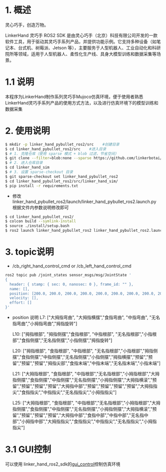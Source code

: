 # 1. **概述**

灵心巧手，创造万物。

LinkerHand 灵巧手 ROS2 SDK 是由灵心巧手（北京）科技有限公司开发的一款软件工具，用于驱动其灵巧手系列产品，并提供功能示例。它支持多种设备（如笔记本、台式机、树莓派、Jetson 等），主要服务于人型机器人、工业自动化和科研院所等领域，适用于人型机器人、柔性化生产线、具身大模型训练和数据采集等场景。

# 1.1 **说明**
本程序为LinkerHand制作系列灵巧手Mujoco仿真环境，便于使用者熟悉LinkerHand灵巧手系列产品的使用方式方法，以及进行仿真环境下的模型训练和数据采集

# 2. **使用说明**
```bash
$ mkdir -p linker_hand_pybullet_ros2/src    #创建目录
$ cd linker_hand_pybullet_ros2/src    #进入目录
$ # 1. 克隆仓库（使用 sparse 模式 + blob 过滤，节省空间）
$ git clone --filter=blob:none --sparse https://github.com/linkerbotai/linker_hand_sim.git
$ # 2. 进入仓库目录
$ cd linker_hand_sim
$ # 3. 设置 sparse-checkout 目录
$ git sparse-checkout set linker_hand_pybullet_ros2
$ cd linker_hand_pybullet_ros2/src/linker_hand_sim/
$ pip install -r requirements.txt
```
- 修改linker_hand_pybullet_ros2/launch/linker_hand_pybullet_ros2.launch.py
根据文件内参数说明修改即可
```bash
$ cd linker_hand_pybullet_ros2/
$ colcon build --symlink-install
$ source ./install/setup.bash
$ ros2 launch linker_hand_pybullet_ros2 linker_hand_pybullet_ros2.launch.py
```

# 3. **topic说明**
- /cb_right_hand_control_cmd or /cb_left_hand_control_cmd
```bash
ros2 topic pub /joint_states sensor_msgs/msg/JointState '
{
  header: { stamp: { sec: 0, nanosec: 0 }, frame_id: "" },
  name: [],
  position: [200.0, 200.0, 200.0, 200.0, 200.0, 200.0, 200.0, 200.0, 200.0, 200.0],
  velocity: [],
  effort: []
}'

```
- position 说明
  L7:  ["大拇指弯曲", "大拇指横摆","食指弯曲", "中指弯曲", "无名指弯曲","小拇指弯曲","拇指旋转"]

  L10: ["拇指根部", "拇指侧摆","食指根部", "中指根部", "无名指根部","小指根部","食指侧摆","无名指侧摆","小指侧摆","拇指旋转"]

  L20: ["拇指根部", "食指根部", "中指根部", "无名指根部","小指根部","拇指侧摆","食指侧摆","中指侧摆","无名指侧摆","小指侧摆","拇指横摆","预留","预留","预留","预留","拇指尖部","食指末端","中指末端","无名指末端","小指末端"]

  L21: ["大拇指根部", "食指根部", "中指根部","无名指根部","小拇指根部","大拇指侧摆","食指侧摆","中指侧摆","无名指侧摆","小拇指侧摆","大拇指横滚","预留","预留","预留","预留","大拇指中部","预留","预留","预留","预留","大拇指指尖","食指指尖","中指指尖","无名指指尖","小拇指指尖"]

  L25: ["大拇指根部", "食指根部", "中指根部","无名指根部","小拇指根部","大拇指侧摆","食指侧摆","中指侧摆","无名指侧摆","小拇指侧摆","大拇指横滚","预留","预留","预留","预留","大拇指中部","食指中部","中指中部","无名指中部","小拇指中部","大拇指指尖","食指指尖","中指指尖","无名指指尖","小拇指指尖"]

# 3.1 **GUI控制**
可以使用 linker_hand_ros2_sdk的[gui_control](https://github.com/linkerbotai/linker_hand_ros2_sdk/blob/main/README_CN.md)控制仿真环境
